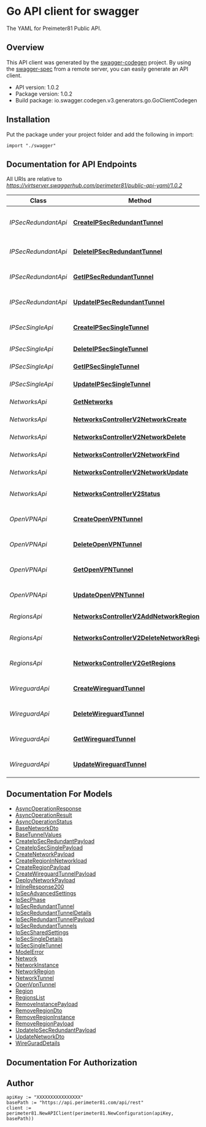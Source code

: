 # Go API client for swagger

The YAML for Preimeter81 Public API.

## Overview

This API client was generated by the [swagger-codegen](https://github.com/swagger-api/swagger-codegen) project.  By using the [swagger-spec](https://github.com/swagger-api/swagger-spec) from a remote server, you can easily generate an API client.

- API version: 1.0.2
- Package version: 1.0.2
- Build package: io.swagger.codegen.v3.generators.go.GoClientCodegen

## Installation

Put the package under your project folder and add the following in import:

```golang
import "./swagger"
```

## Documentation for API Endpoints

All URIs are relative to *<https://virtserver.swaggerhub.com/perimeter81/public-api-yaml/1.0.2>*

Class | Method | HTTP request | Description
------------ | ------------- | ------------- | -------------
*IPSecRedundantApi* | [**CreateIPSecRedundantTunnel**](docs/IPSecRedundantApi.md#createipsecredundanttunnel) | **Post** /networks/{networkId}/tunnels/ipsec/redundant | Create a new IPSec Redundant tunnel
*IPSecRedundantApi* | [**DeleteIPSecRedundantTunnel**](docs/IPSecRedundantApi.md#deleteipsecredundanttunnel) | **Delete** /networks/{networkId}/tunnels/ipsec/redundant/{tunnelId} | Delete IPSec Redundant tunnel
*IPSecRedundantApi* | [**GetIPSecRedundantTunnel**](docs/IPSecRedundantApi.md#getipsecredundanttunnel) | **Get** /networks/{networkId}/tunnels/ipsec/redundant/{tunnelId} | Get one IPSec Redundant tunnel
*IPSecRedundantApi* | [**UpdateIPSecRedundantTunnel**](docs/IPSecRedundantApi.md#updateipsecredundanttunnel) | **Put** /networks/{networkId}/tunnels/ipsec/redundant/{tunnelId} | Update IPSec Redundant Tunnel
*IPSecSingleApi* | [**CreateIPSecSingleTunnel**](docs/IPSecSingleApi.md#createipsecsingletunnel) | **Post** /networks/{networkId}/tunnels/ipsec/single | Create a new IPSec Single tunnel
*IPSecSingleApi* | [**DeleteIPSecSingleTunnel**](docs/IPSecSingleApi.md#deleteipsecsingletunnel) | **Delete** /networks/{networkId}/tunnels/ipsec/single/{tunnelId} | Delete IPSec Single tunnel
*IPSecSingleApi* | [**GetIPSecSingleTunnel**](docs/IPSecSingleApi.md#getipsecsingletunnel) | **Get** /networks/{networkId}/tunnels/ipsec/single/{tunnelId} | Get one IPSec Single tunnel
*IPSecSingleApi* | [**UpdateIPSecSingleTunnel**](docs/IPSecSingleApi.md#updateipsecsingletunnel) | **Put** /networks/{networkId}/tunnels/ipsec/single/{tunnelId} | Update IPSec Single Tunnel
*NetworksApi* | [**GetNetworks**](docs/NetworksApi.md#getnetworks) | **Get** /v2/networks | Get all Networks
*NetworksApi* | [**NetworksControllerV2NetworkCreate**](docs/NetworksApi.md#networkscontrollerv2networkcreate) | **Post** /v2/networks | Create network
*NetworksApi* | [**NetworksControllerV2NetworkDelete**](docs/NetworksApi.md#networkscontrollerv2networkdelete) | **Delete** /v2/networks/{networkId} | Delete network
*NetworksApi* | [**NetworksControllerV2NetworkFind**](docs/NetworksApi.md#networkscontrollerv2networkfind) | **Get** /v2/networks/{networkId} | Get network by Id
*NetworksApi* | [**NetworksControllerV2NetworkUpdate**](docs/NetworksApi.md#networkscontrollerv2networkupdate) | **Put** /v2/networks/{networkId} | Update network
*NetworksApi* | [**NetworksControllerV2Status**](docs/NetworksApi.md#networkscontrollerv2status) | **Get** /v2/networks/status/{statusId} | Get status of asynchronous operations.
*OpenVPNApi* | [**CreateOpenVPNTunnel**](docs/OpenVPNApi.md#createopenvpntunnel) | **Post** /networks/{networkId}/tunnels/openvpn | Create a new OpenVPN tunnel
*OpenVPNApi* | [**DeleteOpenVPNTunnel**](docs/OpenVPNApi.md#deleteopenvpntunnel) | **Delete** /networks/{networkId}/tunnels/openvpn/{tunnelId} | Delete OpenVPN tunnel
*OpenVPNApi* | [**GetOpenVPNTunnel**](docs/OpenVPNApi.md#getopenvpntunnel) | **Get** /networks/{networkId}/tunnels/openvpn/{tunnelId} | Get one openVPN tunnel
*OpenVPNApi* | [**UpdateOpenVPNTunnel**](docs/OpenVPNApi.md#updateopenvpntunnel) | **Put** /networks/{networkId}/tunnels/openvpn/{tunnelId} | Update openVPN Tunnel
*RegionsApi* | [**NetworksControllerV2AddNetworkRegion**](docs/RegionsApi.md#networkscontrollerv2addnetworkregion) | **Put** /v2/networks/{networkId}/regions | Add regions to a network
*RegionsApi* | [**NetworksControllerV2DeleteNetworkRegion**](docs/RegionsApi.md#networkscontrollerv2deletenetworkregion) | **Delete** /v2/networks/{networkId}/regions | Remove regions from network
*RegionsApi* | [**NetworksControllerV2GetRegions**](docs/RegionsApi.md#networkscontrollerv2getregions) | **Get** /v2/regions | List of available regions
*WireguardApi* | [**CreateWireguardTunnel**](docs/WireguardApi.md#createwireguardtunnel) | **Post** /networks/{networkId}/tunnels/wireguard | Create a new Wireguard tunnel
*WireguardApi* | [**DeleteWireguardTunnel**](docs/WireguardApi.md#deletewireguardtunnel) | **Delete** /networks/{networkId}/tunnels/wireguard/{tunnelId} | Delete Wireguard tunnel
*WireguardApi* | [**GetWireguardTunnel**](docs/WireguardApi.md#getwireguardtunnel) | **Get** /networks/{networkId}/tunnels/wireguard/{tunnelId} | Get a Wireguard tunnel
*WireguardApi* | [**UpdateWireguardTunnel**](docs/WireguardApi.md#updatewireguardtunnel) | **Put** /networks/{networkId}/tunnels/wireguard/{tunnelId} | Update a Wireguard tunnel

## Documentation For Models

- [AsyncOperationResponse](docs/AsyncOperationResponse.md)
- [AsyncOperationResult](docs/AsyncOperationResult.md)
- [AsyncOperationStatus](docs/AsyncOperationStatus.md)
- [BaseNetworkDto](docs/BaseNetworkDto.md)
- [BaseTunnelValues](docs/BaseTunnelValues.md)
- [CreateIpSecRedundantPayload](docs/CreateIpSecRedundantPayload.md)
- [CreateIpSecSinglePayload](docs/CreateIpSecSinglePayload.md)
- [CreateNetworkPayload](docs/CreateNetworkPayload.md)
- [CreateRegionInNetworkload](docs/CreateRegionInNetworkload.md)
- [CreateRegionPayload](docs/CreateRegionPayload.md)
- [CreateWireguardTunnelPayload](docs/CreateWireguardTunnelPayload.md)
- [DeployNetworkPayload](docs/DeployNetworkPayload.md)
- [InlineResponse200](docs/InlineResponse200.md)
- [IpSecAdvancedSettings](docs/IpSecAdvancedSettings.md)
- [IpSecPhase](docs/IpSecPhase.md)
- [IpSecRedundantTunnel](docs/IpSecRedundantTunnel.md)
- [IpSecRedundantTunnelDetails](docs/IpSecRedundantTunnelDetails.md)
- [IpSecRedundantTunnelPayload](docs/IpSecRedundantTunnelPayload.md)
- [IpSecRedundantTunnels](docs/IpSecRedundantTunnels.md)
- [IpSecSharedSettings](docs/IpSecSharedSettings.md)
- [IpSecSingleDetails](docs/IpSecSingleDetails.md)
- [IpSecSingleTunnel](docs/IpSecSingleTunnel.md)
- [ModelError](docs/ModelError.md)
- [Network](docs/Network.md)
- [NetworkInstance](docs/NetworkInstance.md)
- [NetworkRegion](docs/NetworkRegion.md)
- [NetworkTunnel](docs/NetworkTunnel.md)
- [OpenVpnTunnel](docs/OpenVpnTunnel.md)
- [Region](docs/Region.md)
- [RegionsList](docs/RegionsList.md)
- [RemoveInstancePayload](docs/RemoveInstancePayload.md)
- [RemoveRegionDto](docs/RemoveRegionDto.md)
- [RemoveRegionInstance](docs/RemoveRegionInstance.md)
- [RemoveRegionPayload](docs/RemoveRegionPayload.md)
- [UpdateIpSecRedundantPayload](docs/UpdateIpSecRedundantPayload.md)
- [UpdateNetworkDto](docs/UpdateNetworkDto.md)
- [WireGuradDetails](docs/WireGuradDetails.md)

## Documentation For Authorization

## Author

```golang
apiKey := "XXXXXXXXXXXXXXXX"
basePath := "https://api.perimeter81.com/api/rest"
client := perimeter81.NewAPIClient(perimeter81.NewConfiguration(apiKey, basePath))
```
